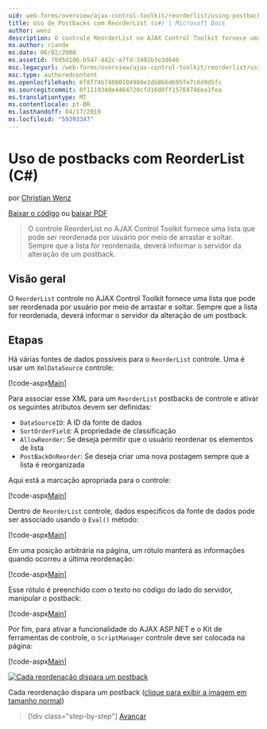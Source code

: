 ```yaml
---
uid: web-forms/overview/ajax-control-toolkit/reorderlist/using-postbacks-with-reorderlist-cs
title: Uso de Postbacks com ReorderList (c#) | Microsoft Docs
author: wenz
description: O controle ReorderList no AJAX Control Toolkit fornece uma lista que pode ser reordenada por usuário por meio de arrastar e soltar. Sempre que a lista for reordenada, uma OC...
ms.author: riande
ms.date: 06/02/2008
ms.assetid: 70d5d106-b547-442c-a7fd-3492b3e3d646
msc.legacyurl: /web-forms/overview/ajax-control-toolkit/reorderlist/using-postbacks-with-reorderlist-cs
msc.type: authoredcontent
ms.openlocfilehash: 6f8f74b74080104980e1db866d695fe7c6d9d5fc
ms.sourcegitcommit: 0f1119340e4464720cfd16d0ff15764746ea1fea
ms.translationtype: MT
ms.contentlocale: pt-BR
ms.lasthandoff: 04/17/2019
ms.locfileid: "59393347"
---
```

# <a name="using-postbacks-with-reorderlist-c"></a>Uso de postbacks com ReorderList (C#)

por [Christian Wenz](https://github.com/wenz)

[Baixar o código](http://download.microsoft.com/download/9/3/f/93f8daea-bebd-4821-833b-95205389c7d0/ReorderList4.cs.zip) ou [baixar PDF](http://download.microsoft.com/download/2/d/c/2dc10e34-6983-41d4-9c08-f78f5387d32b/reorderlist4CS.pdf)

> O controle ReorderList no AJAX Control Toolkit fornece uma lista que pode ser reordenada por usuário por meio de arrastar e soltar. Sempre que a lista for reordenada, deverá informar o servidor da alteração de um postback.


## <a name="overview"></a>Visão geral

O `ReorderList` controle no AJAX Control Toolkit fornece uma lista que pode ser reordenada por usuário por meio de arrastar e soltar. Sempre que a lista for reordenada, deverá informar o servidor da alteração de um postback.

## <a name="steps"></a>Etapas

Há várias fontes de dados possíveis para o `ReorderList` controle. Uma é usar um `XmlDataSource` controle:

[!code-aspx[Main](using-postbacks-with-reorderlist-cs/samples/sample1.aspx)]

Para associar esse XML para um `ReorderList` postbacks de controle e ativar os seguintes atributos devem ser definidas:

- `DataSourceID`: A ID da fonte de dados
- `SortOrderField`: A propriedade de classificação
- `AllowReorder`: Se deseja permitir que o usuário reordenar os elementos de lista
- `PostBackOnReorder`: Se deseja criar uma nova postagem sempre que a lista é reorganizada

Aqui está a marcação apropriada para o controle:

[!code-aspx[Main](using-postbacks-with-reorderlist-cs/samples/sample2.aspx)]

Dentro de `ReorderList` controle, dados específicos da fonte de dados pode ser associado usando o `Eval()` método:

[!code-aspx[Main](using-postbacks-with-reorderlist-cs/samples/sample3.aspx)]

Em uma posição arbitrária na página, um rótulo manterá as informações quando ocorreu a última reordenação:

[!code-aspx[Main](using-postbacks-with-reorderlist-cs/samples/sample4.aspx)]

Esse rótulo é preenchido com o texto no código do lado do servidor, manipular o postback:

[!code-aspx[Main](using-postbacks-with-reorderlist-cs/samples/sample5.aspx)]

Por fim, para ativar a funcionalidade do AJAX ASP.NET e o Kit de ferramentas de controle, o `ScriptManager` controle deve ser colocada na página:

[!code-aspx[Main](using-postbacks-with-reorderlist-cs/samples/sample6.aspx)]


[![Cada reordenação dispara um postback](using-postbacks-with-reorderlist-cs/_static/image2.png)](using-postbacks-with-reorderlist-cs/_static/image1.png)

Cada reordenação dispara um postback ([clique para exibir a imagem em tamanho normal](using-postbacks-with-reorderlist-cs/_static/image3.png))

> [!div class="step-by-step"]
> [Avançar](drag-and-drop-via-reorderlist-cs.md)
